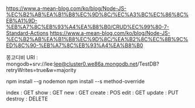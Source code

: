 https://www.a-mean-blog.com/ko/blog/Node-JS-%EC%B2%AB%EA%B1%B8%EC%9D%8C/%EC%A3%BC%EC%86%8C%EB%A1%9D-%EB%A7%8C%EB%93%A4%EA%B8%B0/CRUD%EC%99%80-7-Standard-Actions
https://www.a-mean-blog.com/ko/blog/Node-JS-%EC%B2%AB%EA%B1%B8%EC%9D%8C/%EA%B2%8C%EC%8B%9C%ED%8C%90-%EB%A7%8C%EB%93%A4%EA%B8%B0

몽고디비 URI : mongodb+srv://lee:lee@cluster0.we86a.mongodb.net/TestDB?retryWrites=true&w=majority

npm install --g nodemon
npm install --s method-override

index : GET
show : GET
new : GET
create : POS
edit : GET
update : PUT
destroy : DELETE
